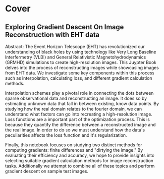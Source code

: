 # Cover
## Exploring Gradient Descent On Image Reconstruction with EHT data

Abstract:
The Event Horizon Telescope (EHT) has revolutionized our understanding of black holes by using technology like Very Long Baseline Interfermetry (VLBI) and General Relativistic Magnetohydrodynamics (GRMHD) simulations to create high-resolution images.
This Juypter Book delves into the process of reconstructing images while showcasing images from EHT data. We investigate some key components within this process such as interpolation, calculating loss, and different gradient calculation methods.

Interpolation schemes play a pivotal role in connecting the dots between sparse observational data and reconstructing an image. It does so by estimating unknown data that fall in between existing, know data points. By studying how the real domain relates to the fourier domain, we can understand what factors can go into recreating a high-resolution image. Loss functions are a important part of the optimization process. This is because they quantify the difference between a reconstructed image and the real image. In order to do so we must understand how the data's peculiarities affects the loss function and it's regularization.

Finally, this notebook focuses on studying two distinct methods for computing gradients: finite differences and "dirtying the image." By evaluating their efficiency and accuracy, we hope to provide insights into selecting suitable gradient calculation methods for image reconstruction tasks. Additionally we attempt to combine all of these topics and perform gradient descent on sample test images.

```{tableofcontents}
```

